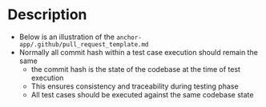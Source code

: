 # Description
- Below is an illustration of the `anchor-app/.github/pull_request_template.md`
- Normally all commit hash within a test case execution should remain the same
  - the commit hash is the state of the codebase at the time of test execution
  - This ensures consistency and traceability during testing phase
  - All test cases should be executed against the same codebase state